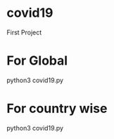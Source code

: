 # covid19

First Project

# For Global
python3 covid19.py 

# For country wise
python3 covid19.py <country-name>



